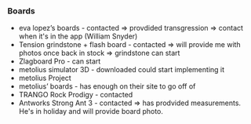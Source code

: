 ### Boards
- eva lopez’s boards - contacted => provdided transgression => contact when it's in the app
  (William Snyder)
- Tension grindstone + flash board - contacted => will provide me with photos once back in stock => grindstone can start
- Zlagboard Pro - can start
- metolius simulator 3D - downloaded could start implementing it
- metolius Project
- metolius’ boards - has enough on their site to go off of
- TRANGO Rock Prodigy - contacted
- Antworks Strong Ant 3 - contacted => has prodvided measurements. He's in holiday and will provide board photo.
